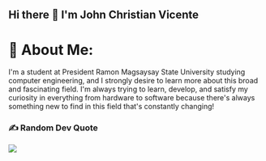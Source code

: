 ## Hi there 👋 I'm John Christian Vicente

# 💫 About Me:
I'm a student at President Ramon Magsaysay State University studying computer engineering, and I strongly desire to learn more about this broad and fascinating field. I'm always trying to learn, develop, and satisfy my curiosity in everything from hardware to software because there's always something new to find in this field that's constantly changing!

### ✍️ Random Dev Quote
![](https://quotes-github-readme.vercel.app/api?type=horizontal&theme=dark)

<!-- Proudly created with GPRM ( https://gprm.itsvg.in ) -->
